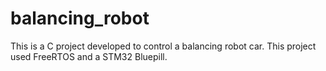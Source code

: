 # balancing_robot
This is a C project developed to control a balancing robot car. This project used FreeRTOS and a STM32 Bluepill.
